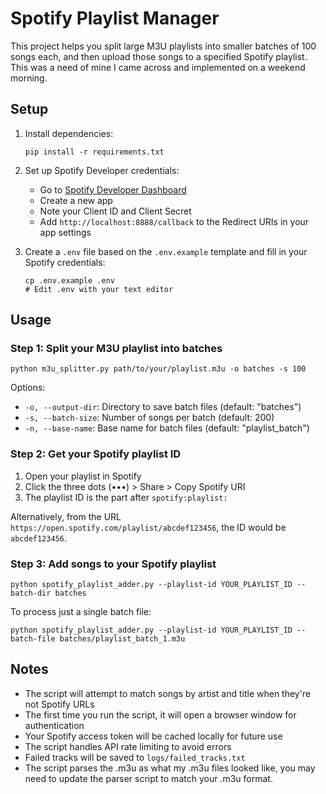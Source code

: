 # Spotify Playlist Manager

This project helps you split large M3U playlists into smaller batches of 100 songs each, and then upload those songs to a specified Spotify playlist.
This was a need of mine I came across and implemented on a weekend morning.

## Setup

1. Install dependencies:

   ```
   pip install -r requirements.txt
   ```

2. Set up Spotify Developer credentials:

   - Go to [Spotify Developer Dashboard](https://developer.spotify.com/dashboard/)
   - Create a new app
   - Note your Client ID and Client Secret
   - Add `http://localhost:8888/callback` to the Redirect URIs in your app settings

3. Create a `.env` file based on the `.env.example` template and fill in your Spotify credentials:
   ```
   cp .env.example .env
   # Edit .env with your text editor
   ```

## Usage

### Step 1: Split your M3U playlist into batches

```
python m3u_splitter.py path/to/your/playlist.m3u -o batches -s 100
```

Options:

- `-o, --output-dir`: Directory to save batch files (default: "batches")
- `-s, --batch-size`: Number of songs per batch (default: 200)
- `-n, --base-name`: Base name for batch files (default: "playlist_batch")

### Step 2: Get your Spotify playlist ID

1. Open your playlist in Spotify
2. Click the three dots (•••) > Share > Copy Spotify URI
3. The playlist ID is the part after `spotify:playlist:`

Alternatively, from the URL `https://open.spotify.com/playlist/abcdef123456`, the ID would be `abcdef123456`.

### Step 3: Add songs to your Spotify playlist

```
python spotify_playlist_adder.py --playlist-id YOUR_PLAYLIST_ID --batch-dir batches
```

To process just a single batch file:

```
python spotify_playlist_adder.py --playlist-id YOUR_PLAYLIST_ID --batch-file batches/playlist_batch_1.m3u
```

## Notes

- The script will attempt to match songs by artist and title when they're not Spotify URLs
- The first time you run the script, it will open a browser window for authentication
- Your Spotify access token will be cached locally for future use
- The script handles API rate limiting to avoid errors
- Failed tracks will be saved to `logs/failed_tracks.txt`
- The script parses the .m3u as what my .m3u files looked like, you may need to update the parser script to match your .m3u format.
